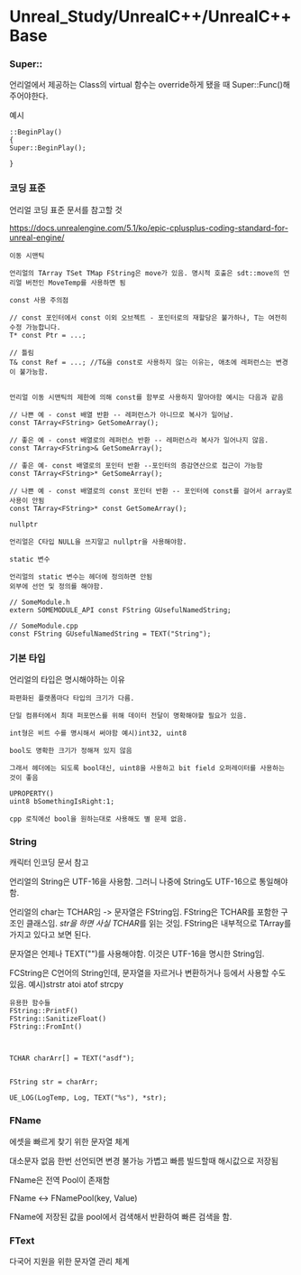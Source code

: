 # Unreal_Study/UnrealC++/UnrealC++Base


### Super::

언리얼에서 제공하는 Class의 virtual 함수는 override하게 됐을 때 Super::Func()해주어야한다.

예시
```
::BeginPlay()
{
Super::BeginPlay();

}
```

### 코딩 표준

언리얼 코딩 표준 문서를 참고할 것

https://docs.unrealengine.com/5.1/ko/epic-cplusplus-coding-standard-for-unreal-engine/


```
이동 시맨틱

언리얼의 TArray TSet TMap FString은 move가 있음. 명시적 호출은 sdt::move의 언리얼 버전인 MoveTemp를 사용하면 됨

```

```
const 사용 주의점

// const 포인터에서 const 이외 오브젝트 - 포인터로의 재할당은 불가하나, T는 여전히 수정 가능합니다.
T* const Ptr = ...;

// 틀림
T& const Ref = ...; //T&을 const로 사용하지 않는 이유는, 애초에 레퍼런스는 변경이 불가능함.


언리얼 이동 시맨틱의 제한에 의해 const를 함부로 사용하지 말아야함 예시는 다음과 같음

// 나쁜 예 - const 배열 반환 -- 레퍼런스가 아니므로 복사가 일어남.
const TArray<FString> GetSomeArray();

// 좋은 예 - const 배열로의 레퍼런스 반환 -- 레퍼런스라 복사가 일어나지 않음.
const TArray<FString>& GetSomeArray();

// 좋은 예- const 배열로의 포인터 반환 --포인터의 증감연산으로 접근이 가능함
const TArray<FString>* GetSomeArray();

// 나쁜 예 - const 배열로의 const 포인터 반환 -- 포인터에 const를 걸어서 array로 사용이 안됨 
const TArray<FString>* const GetSomeArray();

```

```
nullptr

언리얼은 C타입 NULL을 쓰지말고 nullptr을 사용해야함.

```

```
static 변수

언리얼의 static 변수는 헤더에 정의하면 안됨
외부에 선언 및 정의를 해야함.

// SomeModule.h
extern SOMEMODULE_API const FString GUsefulNamedString;

// SomeModule.cpp
const FString GUsefulNamedString = TEXT("String");

```

### 기본 타입

언리얼의 타입은 명시해야하는 이유

```
파편화된 플랫폼마다 타입의 크기가 다름.

단일 컴퓨터에서 최대 퍼포먼스를 위해 데이터 전달이 명확해야할 필요가 있음.
```

```
int형은 비트 수를 명시해서 써야함 예시)int32, uint8

```

```
bool도 명확한 크기가 정해져 있지 않음

그래서 헤더에는 되도록 bool대신, uint8을 사용하고 bit field 오퍼레이터를 사용하는 것이 좋음

UPROPERTY()
uint8 bSomethingIsRight:1;

cpp 로직에선 bool을 원하는대로 사용해도 별 문제 없음.

```

### String

캐릭터 인코딩 문서 참고

언리얼의 String은 UTF-16을 사용함. 그러니 나중에 String도 UTF-16으로 통일해야함.

언리얼의 char는 TCHAR임 -> 문자열은 FString임. FString은 TCHAR를 포함한 구조인 클래스임. *str을 하면 사실 TCHAR*를 읽는 것임. FString은 내부적으로 TArray<TCHAR>를 가지고 있다고 보면 된다.

문자열은 언제나 TEXT("")를 사용해야함. 이것은 UTF-16을 명시한 String임.

FCString은 C언어의 String인데, 문자열을 자르거나 변환하거나 등에서 사용할 수도 있음. 예시)strstr atoi atof strcpy

```
유용한 함수들
FString::PrintF()
FString::SanitizeFloat()
FString::FromInt()


```

```

TCHAR charArr[] = TEXT("asdf");


FString str = charArr;

UE_LOG(LogTemp, Log, TEXT("%s"), *str);

```

### FName

에셋을 빠르게 찾기 위한 문자열 체계

대소문자 없음
한번 선언되면 변경 불가능
가볍고 빠름
빌드할때 해시값으로 저장됨

FName은 전역 Pool이 존재함

 FName <-> FNamePool(key, Value)

FName에 저장된 값을 pool에서 검색해서 반환하여 빠른 검색을 함.

### FText

다국어 지원을 위한 문자열 관리 체계


